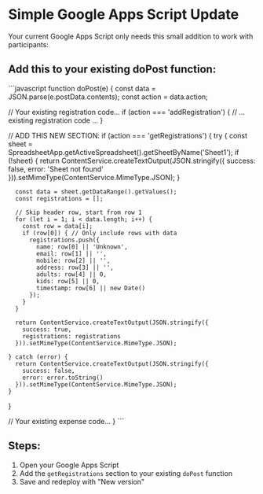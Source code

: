 # Simple Google Apps Script Update

Your current Google Apps Script only needs this small addition to work with participants:

## Add this to your existing doPost function:

\`\`\`javascript
function doPost(e) {
  const data = JSON.parse(e.postData.contents);
  const action = data.action;
  
  // Your existing registration code...
  if (action === 'addRegistration') {
    // ... existing registration code ...
  }
  
  // ADD THIS NEW SECTION:
  if (action === 'getRegistrations') {
    try {
      const sheet = SpreadsheetApp.getActiveSpreadsheet().getSheetByName('Sheet1');
      if (!sheet) {
        return ContentService.createTextOutput(JSON.stringify({
          success: false,
          error: 'Sheet not found'
        })).setMimeType(ContentService.MimeType.JSON);
      }
      
      const data = sheet.getDataRange().getValues();
      const registrations = [];
      
      // Skip header row, start from row 1
      for (let i = 1; i < data.length; i++) {
        const row = data[i];
        if (row[0]) { // Only include rows with data
          registrations.push({
            name: row[0] || 'Unknown',
            email: row[1] || '',
            mobile: row[2] || '',
            address: row[3] || '',
            adults: row[4] || 0,
            kids: row[5] || 0,
            timestamp: row[6] || new Date()
          });
        }
      }
      
      return ContentService.createTextOutput(JSON.stringify({
        success: true,
        registrations: registrations
      })).setMimeType(ContentService.MimeType.JSON);
      
    } catch (error) {
      return ContentService.createTextOutput(JSON.stringify({
        success: false,
        error: error.toString()
      })).setMimeType(ContentService.MimeType.JSON);
    }
  }
  
  // Your existing expense code...
}
\`\`\`

## Steps:
1. Open your Google Apps Script
2. Add the `getRegistrations` section to your existing `doPost` function
3. Save and redeploy with "New version"
